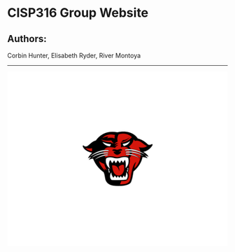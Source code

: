 # CISP316 Group Website
## Authors:

Corbin Hunter, 
Elisabeth Ryder, 
River Montoya
____________________

![This is an image](public/images/Davenport_Panthers_logo.png)
